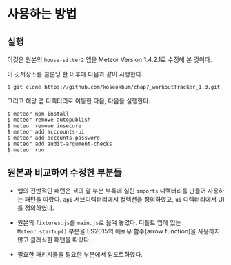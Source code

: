 #  사용하는 방법 
## 실행 

이것은 원본의 `house-sitter2` 앱을 Meteor Version 1.4.2.1로 수정해 본 것이다. 


이 깃저장소를 클론닝 한 이후에 다음과 같이 시행한다.


    $ git clone https://github.com/koseokbum/chap7_workoutTracker_1.3.git

그리고 해당 앱 디렉터리로 이동한 다음, 다음을 실행한다.


    $ meteor npm install
    $ meteor remove autopublish
    $ meteor remove insecure
    $ meteor add acccounts-ui
    $ meteor add accounts-password
    $ meteor add audit-argument-checks
    $ meteor run


## 원본과 비교하여 수정한 부분들 

- 앱의 전반적인 패턴은 책의 앞 부분 부록에 실린 `imports` 디렉터리를 만들어 사용하는 패턴을 따랐다. `api` 서브디렉터리에서 컬렉션을 정의하였고, `ui` 디렉터리에서 UI를 정의하였다.  

- 원본의 `fixtures.js`를 `main.js`로 옮겨 놓았다. 디폴트 앱에 있는 `Meteor.startup()` 부분을 ES2015의 애로우 함수(arrow function)을 사용하지 않고 클래식한 패턴을 따랐다. 

- 필요한 패키지들을 필요한 부분에서 임포트하였다. 





